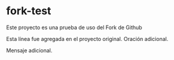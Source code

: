 # fork-test

Este proyecto es una prueba de uso del Fork de Github

Esta línea fue agregada en el proyecto original. Oración adicional.

Mensaje adicional.
